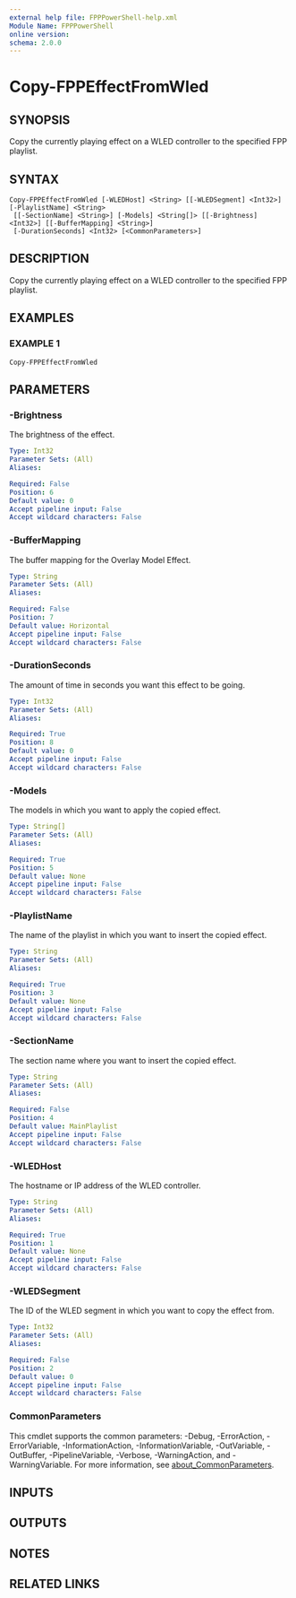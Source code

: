 ```yaml
---
external help file: FPPPowerShell-help.xml
Module Name: FPPPowerShell
online version:
schema: 2.0.0
---
```


# Copy-FPPEffectFromWled

## SYNOPSIS
Copy the currently playing effect on a WLED controller to the specified FPP playlist.

## SYNTAX

```
Copy-FPPEffectFromWled [-WLEDHost] <String> [[-WLEDSegment] <Int32>] [-PlaylistName] <String>
 [[-SectionName] <String>] [-Models] <String[]> [[-Brightness] <Int32>] [[-BufferMapping] <String>]
 [-DurationSeconds] <Int32> [<CommonParameters>]
```

## DESCRIPTION
Copy the currently playing effect on a WLED controller to the specified FPP playlist.

## EXAMPLES

### EXAMPLE 1
```
Copy-FPPEffectFromWled
```

## PARAMETERS

### -Brightness
The brightness of the effect.

```yaml
Type: Int32
Parameter Sets: (All)
Aliases:

Required: False
Position: 6
Default value: 0
Accept pipeline input: False
Accept wildcard characters: False
```

### -BufferMapping
The buffer mapping for the Overlay Model Effect.

```yaml
Type: String
Parameter Sets: (All)
Aliases:

Required: False
Position: 7
Default value: Horizontal
Accept pipeline input: False
Accept wildcard characters: False
```

### -DurationSeconds
The amount of time in seconds you want this effect to be going.

```yaml
Type: Int32
Parameter Sets: (All)
Aliases:

Required: True
Position: 8
Default value: 0
Accept pipeline input: False
Accept wildcard characters: False
```

### -Models
The models in which you want to apply the copied effect.

```yaml
Type: String[]
Parameter Sets: (All)
Aliases:

Required: True
Position: 5
Default value: None
Accept pipeline input: False
Accept wildcard characters: False
```

### -PlaylistName
The name of the playlist in which you want to insert the copied effect.

```yaml
Type: String
Parameter Sets: (All)
Aliases:

Required: True
Position: 3
Default value: None
Accept pipeline input: False
Accept wildcard characters: False
```

### -SectionName
The section name where you want to insert the copied effect.

```yaml
Type: String
Parameter Sets: (All)
Aliases:

Required: False
Position: 4
Default value: MainPlaylist
Accept pipeline input: False
Accept wildcard characters: False
```

### -WLEDHost
The hostname or IP address of the WLED controller.

```yaml
Type: String
Parameter Sets: (All)
Aliases:

Required: True
Position: 1
Default value: None
Accept pipeline input: False
Accept wildcard characters: False
```

### -WLEDSegment
The ID of the WLED segment in which you want to copy the effect from.

```yaml
Type: Int32
Parameter Sets: (All)
Aliases:

Required: False
Position: 2
Default value: 0
Accept pipeline input: False
Accept wildcard characters: False
```

### CommonParameters
This cmdlet supports the common parameters: -Debug, -ErrorAction, -ErrorVariable, -InformationAction, -InformationVariable, -OutVariable, -OutBuffer, -PipelineVariable, -Verbose, -WarningAction, and -WarningVariable. For more information, see [about_CommonParameters](http://go.microsoft.com/fwlink/?LinkID=113216).

## INPUTS

## OUTPUTS

## NOTES

## RELATED LINKS
